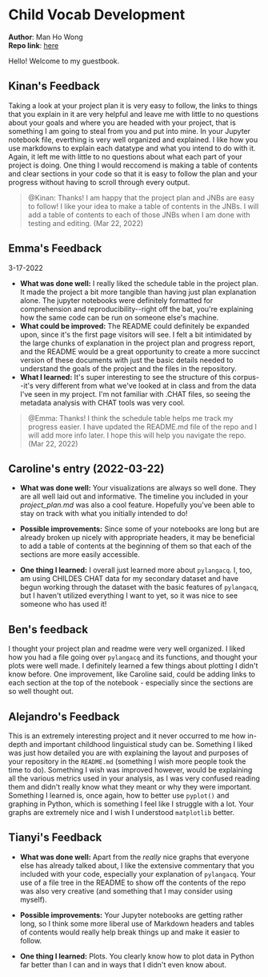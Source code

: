 # Child Vocab Development
**Author**: Man Ho Wong  
**Repo link**: [here](https://github.com/Data-Science-for-Linguists-2022/Child-Vocab-Development)

Hello! Welcome to my guestbook.

## Kinan's Feedback
Taking a look at your project plan it is very easy to follow, the links to things that you explain in it are very helpful and leave me with little to no questions about your goals and where you are headed with your project, that is something I am going to steal from you and put into mine. In your Jupyter notebook file, everthing is very well organized and explained. I like how you use markdowns to explain each datatype and what you intend to do with it. Again, it left me with little to no questions about what each part of your project is doing. One thing I would reccomend is making a table of contents and clear sections in your code so that it is easy to follow the plan and your progress without having to scroll through every output.

> @Kinan: Thanks! I am happy that the project plan and JNBs are easy to follow! I like your idea to make a table of contents in the JNBs. I will add a table of contents to each of those JNBs when I am done with testing and editing. (Mar 22, 2022)

## Emma's Feedback
3-17-2022
- **What was done well:** I really liked the schedule table in the project plan.  It made the project a bit more tangible than having just plan explanation alone. The jupyter notebooks were definitely formatted for comprehension and reproducibility--right off the bat, you're explaining how the same code can be run on someone else's machine.
- **What could be improved:** The README could definitely be expanded upon, since it's the first page visitors will see.  I felt a bit intimidated by the large chunks of explanation in the project plan and progress report, and the README would be a great opportunity to create a more succinct version of these documents with just the basic details needed to understand the goals of the project and the files in the repository.
- **What I learned:** It's super interesting to see the structure of this corpus--it's very different from what we've looked at in class and from the data I've seen in my project.  I'm not familiar with .CHAT files, so seeing the metadata analysis with CHAT tools was very cool.

> @Emma: Thanks! I think the schedule table helps me track my progress easier. I have updated the README.md file of the repo and I will add more info later. I hope this will help you navigate the repo. (Mar 22, 2022)

## Caroline's entry (2022-03-22)

- **What was done well:** Your visualizations are always so well done. They are all well laid out and informative. The timeline you included in your *project_plan.md* was also a cool feature. Hopefully you've been able to stay on track with what you initially intended to do!

- **Possible improvements:** Since some of your notebooks are long but are already broken up nicely with appropriate headers, it may be beneficial to add a table of contents at the beginning of them so that each of the sections are more easily accessible.

- **One thing I learned:** I overall just learned more about `pylangacq`. I, too, am using CHILDES CHAT data for my secondary dataset and have begun working through the dataset with the basic features of `pylangacq`, but I haven't utilized everything I want to yet, so it was nice to see someone who has used it!

## Ben's feedback
I thought your project plan and readme were very well organized.
I liked how you had a file going over `pylangacq` and its functions,
and thought your plots were well made. I definitely learned a few things about plotting I didn't know before.
One improvement, like Caroline said, could be adding links to each section at the top of the notebook - especially
since the sections are so well thought out.


## Alejandro's Feedback
This is an extremely interesting project and it never occurred to me how in-depth and important childhood linguistical study can be. Something I liked was just how detailed you are with explaining the layout and purposes of your repository in the `README.md` (something I wish more people took the time to do). Something I wish was improved however, would be explaining all the various metrics used in your analysis, as I was very confused reading them and didn't really know what they meant or why they were important. Something I learned is, once again, how to better use `pyplot()` and graphing in Python, which is something I feel like I struggle with a lot. Your graphs are extremely nice and I wish I understood `matplotlib` better.

## Tianyi's Feedback

- **What was done well:** Apart from the *really* nice graphs that everyone else has already talked about, I like the extensive commentary that you included with your code, especially your explanation of `pylangacq`.
Your use of a file tree in the README to show off the contents of the repo was also very creative (and something that I may consider using myself).

- **Possible improvements:** Your Jupyter notebooks are getting rather long, so I think some more liberal use of Markdown headers and tables of contents would really help break things up and make it easier to follow.

- **One thing I learned:** Plots.
You clearly know how to plot data in Python far better than I can and in ways that I didn't even know about.
